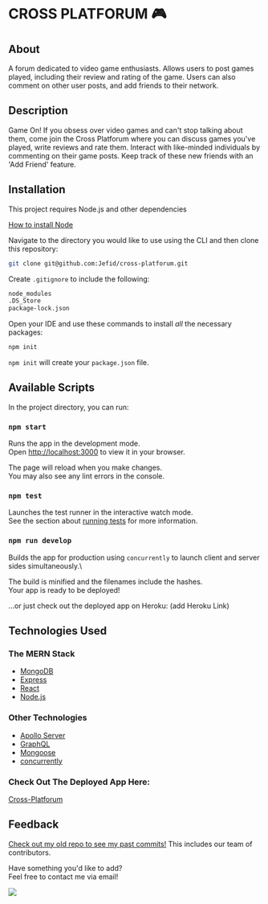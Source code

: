 # CROSS PLATFORUM 🎮

## About

A forum dedicated to video game enthusiasts. Allows users to post games played, including their review and rating of the game. Users can also comment on other user posts, and add friends to their network.

## Description

Game On! If you obsess over video games and can't stop talking about them, come join the Cross Platforum where you can discuss games you've played, write reviews and rate them. Interact with like-minded individuals by commenting on their game posts. Keep track of these new friends with an 'Add Friend' feature.  

## Installation

This project requires Node.js and other dependencies

[How to install Node](https://docs.npmjs.com/downloading-and-installing-node-js-and-npm)


Navigate to the directory you would like to use using the CLI and then clone this repository:

```bash
git clone git@github.com:Jefid/cross-platforum.git
```

Create `.gitignore` to include the following:

```bash
node_modules
.DS_Store
package-lock.json
```
Open your IDE and use these commands to install _all_ the necessary packages:

```bash
npm init
```

`npm init` will create your `package.json` file.

## Available Scripts

In the project directory, you can run:

### `npm start`

Runs the app in the development mode.\
Open [http://localhost:3000](http://localhost:3000) to view it in your browser.

The page will reload when you make changes.\
You may also see any lint errors in the console.

### `npm test`

Launches the test runner in the interactive watch mode.\
See the section about [running tests](https://facebook.github.io/create-react-app/docs/running-tests) for more information.

### `npm run develop`

Builds the app for production using `concurrently` to launch client and server sides simultaneously.\

The build is minified and the filenames include the hashes.\
Your app is ready to be deployed!

...or just check out the deployed app on Heroku: (add Heroku Link)

## Technologies Used

### The MERN Stack
* [MongoDB](https://www.mongodb.com/)
* [Express](https://expressjs.com/)
* [React](https://github.com/facebook/create-react-app)
* [Node.js](https://nodejs.org/)

### Other Technologies
* [Apollo Server](https://www.apollographql.com/)
* [GraphQL](https://graphql.org/)
* [Mongoose](https://mongoosejs.com/)
* [concurrently](https://www.npmjs.com/package/concurrently)

### Check Out The Deployed App Here:
[Cross-Platforum](https://infinite-mesa-70815.herokuapp.com/)


## Feedback
[Check out my old repo to see my past commits!](https://github.com/Jefid/cross-platforum) This includes our team of contributors.

Have something you'd like to add?<br>
Feel free to contact me via email!<br>

<a href="mailto:jquandt411@gmail.com">
  <img src="https://img.shields.io/badge/Gmail-D14836?style=for-the-badge&logo=gmail&logoColor=white" />
 </a>
